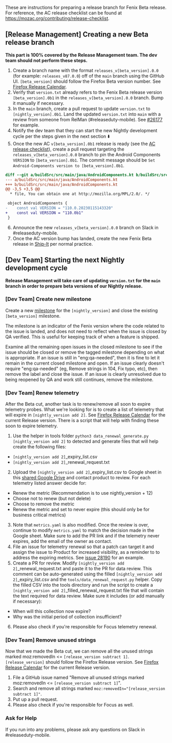 These are instructions for preparing a release branch for Fenix Beta release. For reference, the AC release checklist can be found at https://mozac.org/contributing/release-checklist.

## [Release Management] Creating a new Beta release branch
**This part is 100% covered by the Release Management team. The dev team should not perform these steps.**

1. Create a branch name with the format `releases_v[beta_version].0.0` (for example: `releases_v87.0.0`) off of the `main` branch using the GitHub UI. `[beta_version]` should follow the Firefox Beta version number. See [Firefox Release Calendar](https://wiki.mozilla.org/Release_Management/Calendar).
2. Verify that `version.txt` already refers to the Fenix Beta release version `[beta_version].0b1` in the `releases_v[beta_version].0.0` branch. Bump it manually if necessary.
3. In the `main` branch, create a pull request to update `version.txt` to `[nightly_version].0b1`. Land the updated `version.txt` into `main` with a review from someone from RelMan (#releaseduty-mobile). See [#26177](https://github.com/mozilla-mobile/fenix/pull/26177) for example.
4. Notify the dev team that they can start the new Nightly development cycle per the steps given in the next section ⬇️
5. Once the new AC `v[beta_version].0b1` release is ready (see the [AC release checklist](https://mozac.org/contributing/release-checklist)), create a pull request targeting the `releases_v[beta_version].0.0` branch to pin the Android Components `VERSION` to `[beta_version].0b1`. The commit message should be `Set Android-Components version to [beta_version].0b1`.
```diff
diff --git a/buildSrc/src/main/java/AndroidComponents.kt b/buildSrc/src/main/java/AndroidComponents.kt
--- a/buildSrc/src/main/java/AndroidComponents.kt
+++ b/buildSrc/src/main/java/AndroidComponents.kt
@@ -3,5 +3,5 @@
  * file, You can obtain one at http://mozilla.org/MPL/2.0/. */

 object AndroidComponents {
-    const val VERSION = "110.0.20230115143320"
+    const val VERSION = "110.0b1"
 }
```
6. Announce the new `releases_v[beta_version].0.0` branch on Slack in #releaseduty-mobile.
7. Once the AC version bump has landed, create the new Fenix Beta release in [Ship-It](https://shipit.mozilla-releng.net/) per normal practice.

## [Dev Team] Starting the next Nightly development cycle
**Release Management will take care of updating `version.txt` for the `main` branch in order to prepare beta versions of our Nightly release.**

### [Dev Team] Create new milestone

Create a new [milestone](https://github.com/mozilla-mobile/fenix/milestones) for the `[nightly_version]` and close the existing `[beta_version]` milestone.

The milestone is an indicator of the Fenix version where the code related to the issue is landed, and does not need to reflect when the issue is closed by QA verified. This is useful for keeping track of when a feature is shipped.

Examine all the remaining open issues in the closed milestone to see if the issue should be closed or remove the tagged milestone depending on what is appropriate. If an issue is still in "eng:qa-needed", then it is fine to let it remain in the current closed milestone and open. If an issue clearly doesn't require "eng:qa-needed" (eg, Remove strings in 104, Fix typo, etc), then remove the label and close the issue. If an issue is clearly unresolved due to being reopened by QA and work still continues, remove the milestone.

### [Dev Team] Renew telemetry

After the Beta cut, another task is to renew/remove all soon to expire telemetry probes. What we're looking for is to create a list of telemetry that will expire in `[nightly_version add 2]`.  See [Firefox Release Calendar](https://wiki.mozilla.org/Release_Management/Calendar) for the current Release version.  There is a script that will help with finding these soon to expire telemetry.

1. Use the helper in tools folder `python3 data_renewal_generate.py [nightly_version add 2]` to detected and generate files that will help create the following files:
 - `[nightly_version add 2]`_expiry_list.csv
 - `[nightly_version add 2]`_renewal_request.txt
2. Upload the `[nightly_version add 2]`_expiry_list.csv to Google sheet in this [shared Google Drive](https://drive.google.com/drive/folders/1_ertMvn59eE9JmN721RqOjW6nNtxq9oS?usp=sharing) and contact product to review.  For each telemetry listed answer decide for:
 - Renew the metric (Recommendation is to use nightly_version + 12)
 - Choose not to renew (but not delete)
 - Choose to remove the metric
 - Renew the metric and set to never expire (this should only be for business critical metrics)
3. Note that `metrics.yaml` is also modified.  Once the review is over, continue to modify `metrics.yaml` to match the decision made in the Google sheet.  Make sure to add the PR link and if the telemetry never expires, add the email of the owner as contact.
4. File an issue for telemetry renewal so that a patch can target it and assign the issue to Product for increased visibility, as a reminder to to address the expiring metrics. See [issue 28190](https://github.com/mozilla-mobile/fenix/issues/28190) for an example.
5. Create a PR for review.  Modify `[nightly_version add 2]`_renewal_request.txt and paste it to the PR for data review. This comment can be auto-generated using the filled `[nightly_version add 2]`_expiry_list.csv and the `tools/data_renewal_request.py` helper. Copy the filled CSV into the tools directory and run the script to create a `[nightly_version add 2]`_filled_renewal_request.txt file that will contain the text required for data review. Make sure it includes (or add manually if necessary):
 - When will this collection now expire?
 - Why was the initial period of collection insufficient?
6. Please also check if you're responsible for Focus telemetry renewal.

### [Dev Team] Remove unused strings

Now that we made the Beta cut, we can remove all the unused strings marked moz:removedIn <= `[release_version subtract 1]`. `[release_version]` should follow the Firefox Release version. See [Firefox Release Calendar](https://wiki.mozilla.org/Release_Management/Calendar) for the current Release version.

1. File a GitHub issue named "Remove all unused strings marked moz:removedIn <= `[release_version subtract 1]`".
2. Search and remove all strings marked `moz:removedIn="[release_version subtract 1]"`.
3. Put up a pull request.
4. Please also check if you're responsible for Focus as well.

### Ask for Help

If you run into any problems, please ask any questions on Slack in #releaseduty-mobile.
